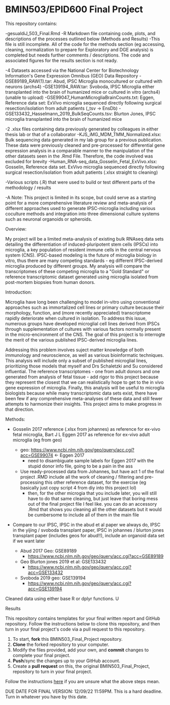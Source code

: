 # BMIN503/EPID600 Final Project


This repository contains:

-gesualdiJ_503_Final.Rmd
    -R Markdown file containing code, plots, and descriptions of the processes outlined below (Methods and Results)
    -This file is still incomplete. All of the code for the methods section (eg accessing, cleaning, normalization to prepare for Exploratory and DGE analysis) is completed but needs further comments     / descriptions. The code and associated figures for the results section is not ready. 

-4 Datasets accessed via the National Center for Biotechnology Information's Gene Expression Omnibus (GEO) Data Repository
    -GSE89189_RAW(1).tar: Abud, IPSC Microglia monocultured or cultured with neurons (archs4)
    -GSE139194_RAW.tar: Svoboda, IPSC Microglia either transplanted into the brain of humanized mice or cultured in vitro (archs4) (unable to upload)
    -GSE99047_HumanMicrogliaBrainCounts.txt: Eggen, Reference data set: ExVivo microglia sequenced directly following surgical resection/isolation from adult patients (_tsv -> EnsDb)
    -GSE133432_Hasselmann_2019_BulkSeqCounts.tsv: Blurton Jones, IPSC microglia transplanted into the brain of humanized mice
    

-2 .xlsx files containing data previously generated by colleagues in either thesis lab or that of a collaborator
    -KJS_iMG_MDM_TMM_Normalized.xlsx: Bulk sequencing data generated in my lab group for a previous publication. These data were previously cleaned and pre-processed for differential gene expression     analysis in a comparable manner to the manipulation of the other datasets seen in the .Rmd File. Therefore, the code involved was excluded for brevity
    -Human_RNA-seq_data_Gosselin_Fetal_ExVivo.xlsx: Gosselin, Reference data set. ExVivo microglia sequenced directly following surgical resection/isolation from adult patients (.xlsx straight to        cleaning) 

-Various scripts (.R) that were used to build or test different parts of the methodology / results

-A Note: This project is limited in its scope, but could serve as a starting point for a more comprehensive literature review and meta-analysis of different approaches used to generate IPSC-microglia including various coculture methods and integration into three dimensional culture systems such as neuronal organoids or spheroids. 

Overview:

My project will be a limited meta-analysis of existing bulk RNAseq data sets detailing the differentiation of induced-pluripotent stem cells (IPSCs) into microglia, a key population of resident immune cells in the central nervous system (CNS). IPSC-based modeling is the future of microglia biology in vitro, thus there are many competing standards - eg different IPSC-derived microglia produced by different groups. My analysis will compare the transcriptomes of these competing microglia to a "Gold Standard" or reference transcriptomic dataset generated using microglia isolated from post-mortem biopsies from human donors. 


Introduction:

Microglia have long been challenging to model in-vitro using conventional approaches such as immortalized cell lines or primary culture because their morphology, function, and (more recently appreciated) transcriptome rapidly deteriorate when cultured in isolation. To address this issue, numerous groups have developed microglial cell lines derived from IPSCs through supplementation of cultures with various factors normally present in the micro-encironment of the CNS. The goal of this project is to interrogte the merit of the various published IPSC-derived microglia lines. 

Addressing this problem involves suject matter knowledge of both immunology and neuroscience, as well as various bioinformatic techniques. This analysis will include only a subset of published microglial lines, prioritizing those models that myself and Drs Schaletzki and Su considered influential. The reference transcriptomes - one from adult donors and one generated from analysis of fetal tissue - add rigor to this project because they represent the closest that we can realistically hope to get to the in vivo gene expression of microglia. Finally, this analysis will be useful to microglia biologists because while many transcriptomic data sets exist, there have been few if any comprehensive meta-analyses of these data and still fewer attempts to harmonize their insights. This project aims to make progress in that direction. 

Methods:

* Gosselin 2017 reference (.xlsx from johannes) as reference for ex-vivo fetal microglia, Bart J L Eggen 2017 as reference for ex-vivo adult microglia (eg from geo)
    * geo: https://www.ncbi.nlm.nih.gov/geo/query/acc.cgi?acc=GSE99074 <- Eggen 2017
        * need to disambiguate sample labels for Eggen 2017 with the stupid donor info file, going to be a pain in the ass
    * Use ready-processed data from Johannes, but have act 1 of the final project .RMD include all the work of cleaning / filtering and pre-processing this other reference dataset, for the exercise (eg basically just copy script 4 from diy into this project lol)
        * then, for the other microgia that you include later, you will still have to do that same cleaning, but just leave that boring mess out of the final project file I feel like. you can do an accessory .Rmd that shows you cleaning all the other datasets but it would be cumbersome to include all of them in the main file 

* Compare to our IPSC, IPSC in the abud et al paper we always do, IPSC in the yijing / svoboda transplant paper, IPSC in johannes / blurton jones transplant paper (includes geos for abud!!), include an organoid data set if we want later
    * Abud 2017 Geo: GSE89189
        * https://www.ncbi.nlm.nih.gov/geo/query/acc.cgi?acc=GSE89189 
    * Geo Blurton jones 2019 et al: GSE133432
        * https://www.ncbi.nlm.nih.gov/geo/query/acc.cgi?acc=GSE133432 
    * Svoboda 2019 geo: GSE139194
        * https://www.ncbi.nlm.nih.gov/geo/query/acc.cgi?acc=GSE139194 
        
Cleaned data using either base R or dplyr functions. U


Results




This repository contains templates for your final written report and GitHub repository. Follow the instructions below to clone this repository, and then turn in your final project's code via a pull request to this repository.


1. To start, **fork** this BMIN503_Final_Project repository.
1. **Clone** the forked repository to your computer.
1. Modify the files provided, add your own, and **commit** changes to complete your final project.
1. **Push**/sync the changes up to your GitHub account.
1. Create a **pull request** on this, the original BMIN503_Final_Project, repository to turn in your final project.


Follow the instructions [here][forking] if you are unsure what the above steps mean.

DUE DATE FOR FINAL VERSION: 12/09/22 11:59PM. This is a hard deadline. Turn in whatever you have by this date.


<!-- Links -->
[forking]: https://guides.github.com/activities/forking/

